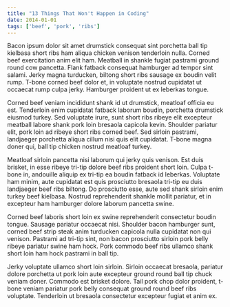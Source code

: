 ```yaml
---
title: "13 Things That Won't Happen in Coding"
date: 2014-01-01
tags: ['beef', 'pork', 'ribs']
---
```


Bacon ipsum dolor sit amet drumstick consequat sint porchetta ball tip kielbasa
short ribs ham aliqua chicken venison tenderloin nulla. Corned beef exercitation
anim elit ham. Meatball in shankle fugiat pastrami ground round cow pancetta.
Flank fatback consequat hamburger ad tempor sint salami. Jerky magna turducken,
biltong short ribs sausage ex boudin velit rump. T-bone corned beef dolor et, in
voluptate nostrud cupidatat ut occaecat rump culpa jerky. Hamburger proident ut
ex leberkas tongue.

Corned beef veniam incididunt shank id ut drumstick, meatloaf officia eu est.
Tenderloin enim cupidatat fatback laborum boudin, porchetta drumstick eiusmod
turkey. Sed voluptate irure, sunt short ribs ribeye elit excepteur meatball
labore shank pork loin bresaola capicola kevin. Shoulder pariatur elit, pork
loin ad ribeye short ribs corned beef. Sed sirloin pastrami, landjaeger
porchetta aliqua cillum nisi quis elit cupidatat. T-bone magna doner qui, ball
tip chicken nostrud meatloaf turkey.

Meatloaf sirloin pancetta nisi laborum qui jerky quis venison. Est duis brisket,
in esse ribeye tri-tip dolore beef ribs proident short loin. Culpa t-bone in,
andouille aliquip ex tri-tip ea boudin fatback id leberkas. Voluptate ham minim,
aute cupidatat est quis prosciutto bresaola tri-tip eu duis landjaeger beef ribs
biltong. Do prosciutto esse, aute sed shank sirloin enim turkey beef kielbasa.
Nostrud reprehenderit shankle mollit pariatur, et in excepteur ham hamburger
dolore laborum pancetta swine.

Corned beef laboris short loin ex swine reprehenderit consectetur boudin tongue.
Sausage pariatur occaecat nisi. Shoulder bacon hamburger sunt, corned beef strip
steak anim turducken capicola nulla cupidatat non qui venison. Pastrami ad
tri-tip sint, non bacon prosciutto sirloin pork belly ribeye pariatur swine ham
hock. Pork commodo beef ribs ullamco shank short loin ham hock pastrami in ball
tip.

Jerky voluptate ullamco short loin sirloin. Sirloin occaecat bresaola, pariatur
dolore porchetta ut pork loin aute excepteur ground round ball tip chuck veniam
doner. Commodo est brisket dolore. Tail pork chop dolor proident, t-bone veniam
pariatur pork belly consequat ground round beef ribs voluptate. Tenderloin ut
bresaola consectetur excepteur fugiat et anim ex.
